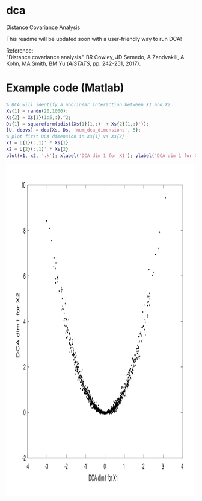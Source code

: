 # dca
Distance Covariance Analysis

This readme will be updated soon with a user-friendly way to run DCA!

Reference:  
"Distance covariance analysis." BR Cowley, JD Semedo, A Zandvakili, A Kohn, MA Smith, BM Yu (*AISTATS*, pp. 242-251, 2017).

# Example code (Matlab)

```matlab
% DCA will identify a nonlinear interaction between X1 and X2
Xs{1} = randn(20,1000);
Xs{2} = Xs{1}(1:5,:).^2;
Ds{1} = squareform(pdist(Xs{1}(1,:)' + Xs{2}(1,:)'));
[U, dcovs] = dca(Xs, Ds, 'num_dca_dimensions', 5);
% plot first DCA dimension in Xs{1} vs Xs{2}
x1 = U{1}(:,1)' * Xs{1}
x2 = U{2}(:,1)' * Xs{2}
plot(x1, x2, '.k'); xlabel('DCA dim 1 for X1'); ylabel('DCA dim 1 for X2')
```

<img src="./figures/dca_example_x1_vs_x2.png" width="1105" height="880">
